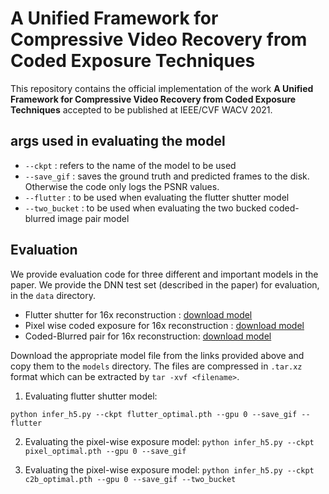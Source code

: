 # A Unified Framework for Compressive Video Recovery from Coded Exposure Techniques

This repository contains the official implementation of the work **A Unified Framework for Compressive Video Recovery from Coded Exposure Techniques** accepted to be published at IEEE/CVF WACV 2021.

## args used in evaluating the model

- ```--ckpt``` : refers to the name of the model to be used
- ```--save_gif``` : saves the ground truth and predicted frames to the disk. Otherwise the code only logs the PSNR values.
- ```--flutter``` : to be used when evaluating the flutter shutter model
- ```--two_bucket``` : to be used when evaluating the two bucked coded-blurred image pair model

## Evaluation
We provide evaluation code for three different and important models in the paper.
We provide the DNN test set (described in the paper) for evaluation, in the ```data``` directory.

- Flutter shutter for 16x reconstruction : [download model](https://drive.google.com/file/d/1pQFYgTXUvbw8tH2Na6OB4RtlRz9qKTEQ/view?usp=sharing)
- Pixel wise coded exposure for 16x reconstruction : [download model](https://drive.google.com/file/d/1pEpvNK1prk9gvLZPvEimKg0em0ofbnKi/view?usp=sharing)
- Coded-Blurred pair for 16x reconstruction: [download model](https://drive.google.com/file/d/1aIhaMVqMjLkCVVjLH4eq_ilaQH5dQncC/view?usp=sharing)

Download the appropriate model file from the links provided above and copy them to the ```models``` directory. The files are compressed in ```.tar.xz``` format which can be extracted by ```tar -xvf <filename>```.

1. Evaluating flutter shutter model:

```python infer_h5.py --ckpt flutter_optimal.pth --gpu 0 --save_gif --flutter```

2. Evaluating the pixel-wise exposure model:
```python infer_h5.py --ckpt pixel_optimal.pth --gpu 0 --save_gif```

3. Evaluating the pixel-wise exposure model:
```python infer_h5.py --ckpt c2b_optimal.pth --gpu 0 --save_gif --two_bucket```
